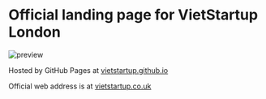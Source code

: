 # Official landing page for VietStartup London

![preview](https://d2ffutrenqvap3.cloudfront.net/items/2y1F470Q231k0g243h2z/Screen%20Recording%202018-03-26%20at%2009.30%20am.gif?v=2451242b)

Hosted by GitHub Pages at [vietstartup.github.io](http://vietstartup.github.io)

Official web address is at [vietstartup.co.uk](http://vietstartup.co.uk)
